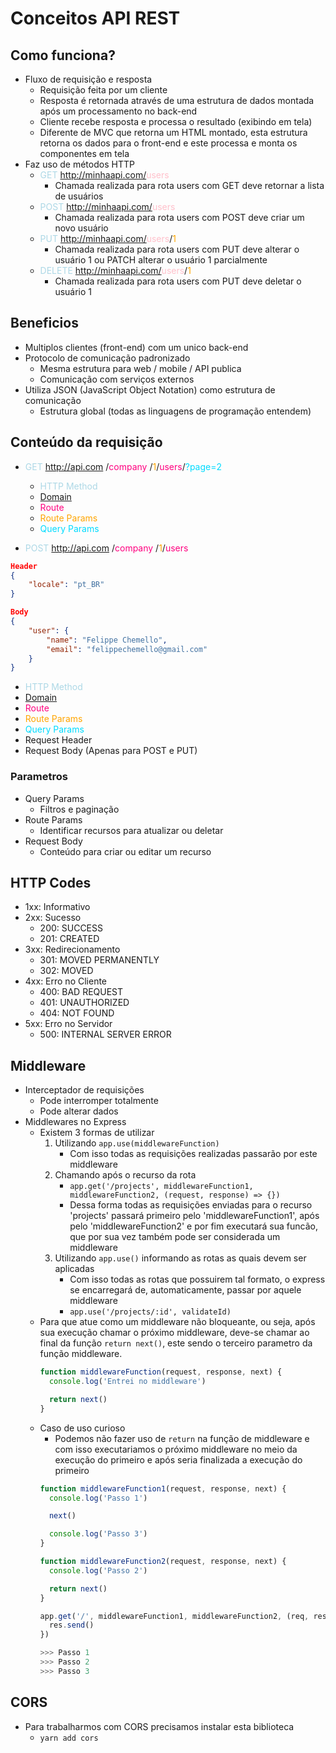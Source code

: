 # Conceitos API REST

## Como funciona?

- Fluxo de requisição e resposta
  - Requisição feita por um cliente
  - Resposta é retornada através de uma estrutura de dados montada após um processamento no back-end
  - Cliente recebe resposta e processa o resultado (exibindo em tela)
  - Diferente de MVC que retorna um HTML montado, esta estrutura retorna os dados para o front-end e este processa e monta os componentes em tela
- Faz uso de métodos HTTP
  - <span style="color:lightblue">GET</span> http://minhaapi.com/<span style="color:pink">users</span>
    - Chamada realizada para rota users com GET deve retornar a lista de usuários
  - <span style="color:lightblue">POST</span> http://minhaapi.com/<span style="color:pink">users</span>
    - Chamada realizada para rota users com POST deve criar um novo usuário
  - <span style="color:lightblue">PUT</span> http://minhaapi.com/<span style="color:pink">users</span>/<span style="color:orange">1</span>
    - Chamada realizada para rota users com PUT deve alterar o usuário 1 ou PATCH alterar o usuário 1 parcialmente
  - <span style="color:lightblue">DELETE</span> http://minhaapi.com/<span style="color:pink">users</span>/<span style="color:orange">1</span>
    - Chamada realizada para rota users com PUT deve deletar o usuário 1
  
## Beneficios

- Multiplos clientes (front-end) com um unico back-end
- Protocolo de comunicação padronizado
  - Mesma estrutura para web / mobile / API publica
  - Comunicação com serviços externos
- Utiliza JSON (JavaScript Object Notation) como estrutura de comunicação
  - Estrutura global (todas as linguagens de programação entendem)

## Conteúdo da requisição

- <span style='color:lightblue'> GET </span> <span style='color:white; text-decoration:none'> http://api.com </span>/<span style='color:#ff007f'>company </span>/<span style='color:orange'>1</span>/<span style='color:#ff007f'>users</span>/<span style='color:#00DBFF'>?page=2</span>
  - <span style='color:lightblue'> HTTP Method</span>
  - <a href='#'> Domain </a>
  - <span style='color:#ff007f'>Route </span>
  - <span style='color:orange'>Route Params </span>
  - <span style='color:#00DBFF'>Query Params </span>

- <span style='color:lightblue'> POST </span> <span style='color:white; text-decoration:none'> http://api.com </span>/<span style='color:#ff007f'>company </span>/<span style='color:orange'>1</span>/<span style='color:#ff007f'>users</span> <br> 
```json
Header
{
    "locale": "pt_BR"
}
```
```json
Body
{
    "user": {
        "name": "Felippe Chemello",
        "email": "felippechemello@gmail.com"
    }
}
```
  - <span style='color:lightblue'> HTTP Method</span>
  - <a href='#'> Domain </a>
  - <span style='color:#ff007f'>Route </span>
  - <span style='color:orange'>Route Params </span>
  - <span style='color:#00DBFF'>Query Params </span>
  - Request Header
  - Request Body (Apenas para POST e PUT)

### Parametros

- Query Params
  - Filtros e paginação
- Route Params
  - Identificar recursos para atualizar ou deletar
- Request Body
  - Conteúdo para criar ou editar um recurso

## HTTP Codes

- 1xx: Informativo
- 2xx: Sucesso
  - 200: SUCCESS
  - 201: CREATED
- 3xx: Redirecionamento
  - 301: MOVED PERMANENTLY
  - 302: MOVED
- 4xx: Erro no Cliente
  - 400: BAD REQUEST
  - 401: UNAUTHORIZED
  - 404: NOT FOUND
- 5xx: Erro no Servidor
  - 500: INTERNAL SERVER ERROR

## Middleware

- Interceptador de requisições
  - Pode interromper totalmente
  - Pode alterar dados
- Middlewares no Express 
  - Existem 3 formas de utilizar
    1. Utilizando `app.use(middlewareFunction)`
         - Com isso todas as requisições realizadas passarão por este middleware
    2. Chamando após o recurso da rota
          - `app.get('/projects', middlewareFunction1, middlewareFunction2, (request, response) => {})`
          - Dessa forma todas as requisições enviadas para o recurso 'projects' passará primeiro pelo 'middlewareFunction1', após pelo 'middlewareFunction2' e por fim executará sua funcão, que por sua vez também pode ser considerada um middleware
    3. Utilizando `app.use()` informando as rotas as quais devem ser aplicadas 
          -  Com isso todas as rotas que possuirem tal formato, o express se encarregará de, automaticamente, passar por aquele middleware
          -  `app.use('/projects/:id', validateId)`
  - Para que atue como um middleware não bloqueante, ou seja, após sua execução chamar o próximo middleware, deve-se chamar ao final da função `return next()`, este sendo o terceiro parametro da função middleware.
      ```js 
      function middlewareFunction(request, response, next) {
        console.log('Entrei no middleware')

        return next()
      }
      ```
  - Caso de uso curioso
    - Podemos não fazer uso de `return` na função de middleware e com isso executariamos o próximo middleware no meio da execução do primeiro e após seria finalizada a execução do primeiro
    ```js
    function middlewareFunction1(request, response, next) {
      console.log('Passo 1')

      next()

      console.log('Passo 3')
    }

    function middlewareFunction2(request, response, next) {
      console.log('Passo 2')

      return next()
    }

    app.get('/', middlewareFunction1, middlewareFunction2, (req, res) => {
      res.send()
    })

    >>> Passo 1
    >>> Passo 2
    >>> Passo 3
    ```

## CORS

- Para trabalharmos com CORS precisamos instalar esta biblioteca
  - `yarn add cors`